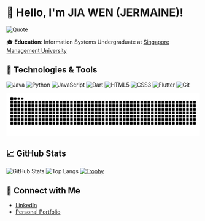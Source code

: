 # 👋 Hello, I'm JIA WEN (JERMAINE)!

![Quote](https://quotes-github-readme.vercel.app/api?type=horizontal&theme=light)


🎓 **Education**: Information Systems Undergraduate at [Singapore Management University](https://www.smu.edu.sg)

## 🔧 Technologies & Tools

![Java](https://img.shields.io/badge/Java-ED8B00?style=flat-square&logo=java&logoColor=white)
![Python](https://img.shields.io/badge/Python-3776AB?style=flat-square&logo=python&logoColor=white)
![JavaScript](https://img.shields.io/badge/JavaScript-F7DF1E?style=flat-square&logo=javascript&logoColor=black)
![Dart](https://img.shields.io/badge/Dart-0175C2?style=flat-square&logo=dart&logoColor=white)
![HTML5](https://img.shields.io/badge/HTML5-E34F26?style=flat-square&logo=html5&logoColor=white)
![CSS3](https://img.shields.io/badge/CSS3-1572B6?style=flat-square&logo=css3&logoColor=white)
![Flutter](https://img.shields.io/badge/Flutter-02569B?style=flat-square&logo=flutter&logoColor=white)
![Git](https://img.shields.io/badge/Git-F05032?style=flat-square&logo=git&logoColor=white)

![Snake animation](https://raw.githubusercontent.com/JIAWEN-NG/JIAWEN-NG/output/github-contribution-grid-snake.svg)



## 📈 GitHub Stats

![GitHub Stats](https://github-readme-stats.vercel.app/api?username=JIAWEN-NG&show_icons=true&theme=default)
![Top Langs](https://github-readme-stats.vercel.app/api/top-langs/?username=JIAWEN-NG&layout=compact&theme=default)
[![Trophy](https://github-profile-trophy.vercel.app/?username=JIAWEN-NG&theme=gruvbox&row=2&column=3)](https://github.com/ryo-ma/github-profile-trophy)




## 🔗 Connect with Me

- [LinkedIn](https://www.linkedin.com/in/ng-jia-wen-2002/)
- [Personal Portfolio](https://jiawen-ng.github.io/)

